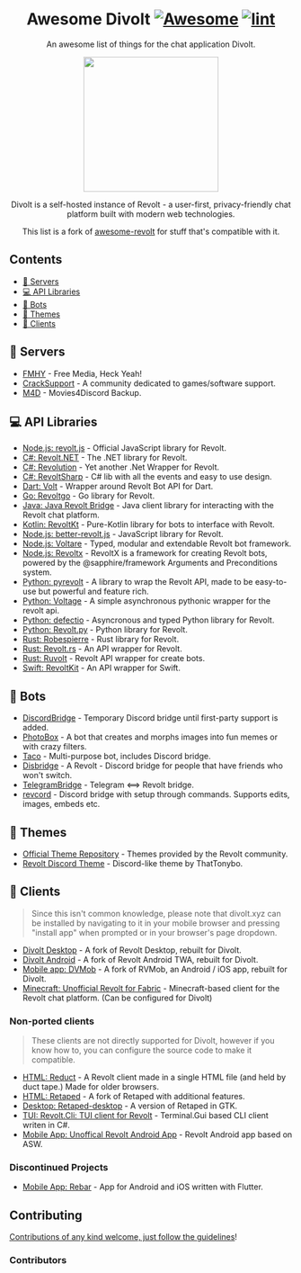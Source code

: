 <div align="center">

<!-- title -->

<!--lint ignore no-dead-urls-->
# Awesome Divolt [![Awesome](https://awesome.re/badge.svg)](https://awesome.re) [![lint](https://github.com/ggtylerr/awesome-divolt/actions/workflows/lint.yaml/badge.svg?branch=master)](https://github.com/ggtylerr/awesome-divolt/actions/workflows/lint.yaml)

<!-- subtitle -->

An awesome list of things for the chat application Divolt.

<!-- image -->

<a href="https://divolt.xyz" target="_blank" rel="noopener noreferrer">
  <img src="https://divolt.xyz/assets/logo_round.png" height="240" />
</a>

<!-- description -->

Divolt is a self-hosted instance of Revolt - a user-first, privacy-friendly chat platform built with modern web technologies.
  
This list is a fork of [awesome-revolt](https://github.com/insertish/awesome-revolt) for stuff that's compatible with it.

</div>

<!-- TOC -->

## Contents

- [💬 Servers](#-servers)
- [💻 API Libraries](#-api-libraries)
- [🤖 Bots](#-bots)
- [🎨 Themes](#-themes)
- [🔧 Clients](#-clients)

<!-- CONTENT -->

## 💬 Servers

- [FMHY](https://fmhy.divolt.xyz) - Free Media, Heck Yeah!
- [CrackSupport](https://cracksupport.divolt.xyz) - A community dedicated to games/software support.
- [M4D](https://m4d.divolt.xyz) - Movies4Discord Backup.

## 💻 API Libraries

- [Node.js: revolt.js](https://www.npmjs.com/package/revolt.js) - Official JavaScript library for Revolt.
- [C#: Revolt.NET](https://www.nuget.org/packages/Revolt.Net/) - The .NET library for Revolt.
- [C#: Revolution](https://github.com/li223/Revolution) - Yet another .Net Wrapper for Revolt.
- [C#: RevoltSharp](https://github.com/xXBuilderBXx/RevoltSharp) - C# lib with all the events and easy to use design.
- [Dart: Volt](https://github.com/volt-framework/volt) - Wrapper around Revolt Bot API for Dart.
- [Go: Revoltgo](https://github.com/5elenay/revoltgo) - Go library for Revolt.
- [Java: Java Revolt Bridge](https://github.com/jrvlt/jrv) - Java client library for interacting with the Revolt chat platform.
- [Kotlin: RevoltKt](https://github.com/XuaTheGrate/RevoltKt) - Pure-Kotlin library for bots to interface with Revolt.
- [Node.js: better-revolt.js](https://www.npmjs.com/package/better-revolt-js) - JavaScript library for Revolt.
- [Node.js: Voltare](https://github.com/Dexare/Voltare) - Typed, modular and extendable Revolt bot framework.
- [Node.js: Revoltx](https://github.com/kaname-png/revoltx) - RevoltX is a framework for creating Revolt bots, powered by the @sapphire/framework Arguments and Preconditions system.
- [Python: pyrevolt](https://github.com/GenericNerd/pyrevolt) - A library to wrap the Revolt API, made to be easy-to-use but powerful and feature rich.
- [Python: Voltage](https://github.com/EnokiUN/voltage) - A simple asynchronous pythonic wrapper for the revolt api.
- [Python: defectio](https://github.com/Darkflame72/defectio) - Asyncronous and typed Python library for Revolt.
- [Python: Revolt.py](https://github.com/Zomatree/revolt.py) - Python library for Revolt.
- [Rust: Robespierre](https://github.com/dblanovschi/robespierre) - Rust library for Revolt.
- [Rust: Revolt.rs](https://github.com/AkiaCode/revolt.rs) - An API wrapper for Revolt.
- [Rust: Ruvolt](https://github.com/Arthur-Damasceno/ruvolt) - Revolt API wrapper for create bots.
- [Swift: RevoltKit](https://github.com/3PIV/RevoltKit) - An API wrapper for Swift.

## 🤖 Bots

- [DiscordBridge](https://github.com/Jan0660/Taco/tree/senpai/DiscordBridge) - Temporary Discord bridge until first-party support is added.
- [PhotoBox](https://github.com/PhotoBoxPW/PhotoBoxRevolt) - A bot that creates and morphs images into fun memes or with crazy filters.
- [Taco](https://github.com/Jan0660/Taco) - Multi-purpose bot, includes Discord bridge.
- [Disbridge](https://github.com/itzTheMeow/Disbridge) - A Revolt - Discord bridge for people that have friends who won't switch.
- [TelegramBridge](https://github.com/o8z/TelegramBridge) - Telegram <==> Revolt bridge.
- [revcord](https://github.com/mayudev/revcord) - Discord bridge with setup through commands. Supports edits, images, embeds etc. 

## 🎨 Themes

- [Official Theme Repository](https://gitlab.insrt.uk/revolt/community/themes) - Themes provided by the Revolt community.
- [Revolt Discord Theme](https://github.com/ThatTonybo/Revolt-Discord-Theme) - Discord-like theme by ThatTonybo.

## 🔧 Clients

> Since this isn't common knowledge, please note that divolt.xyz can be installed by navigating to it in your mobile browser and pressing "install app" when prompted or in your browser's page dropdown.

- [Divolt Desktop](https://github.com/ggtylerr/divolt-desktop) - A fork of Revolt Desktop, rebuilt for Divolt.
- [Divolt Android](https://github.com/ggtylerr/divolt-android) - A fork of Revolt Android TWA, rebuilt for Divolt.
- [Mobile app: DVMob](https://github.com/ggtylerr/dvmob) - A fork of RVMob, an Android / iOS app, rebuilt for Divolt.
- [Minecraft: Unofficial Revolt for Fabric](https://rvf.infi.sh/) - Minecraft-based client for the Revolt chat platform. (Can be configured for Divolt)

### Non-ported clients

> These clients are not directly supported for Divolt, however if you know how to, you can configure the source code to make it compatible.

- [HTML: Reduct](https://dorudolasu.github.io/Reduct/) - A Revolt client made in a single HTML file (and held by duct tape.) Made for older browsers.
- [HTML: Retaped](https://github.com/ERROR-404-NULL-NOT-FOUND/Retaped) - A fork of Retaped with additional features.
- [Desktop: Retaped-desktop](https://github.com/ERROR-404-NULL-NOT-FOUND/Retaped-desktop) - A version of Retaped in GTK.
- [TUI: Revolt.Cli: TUI client for Revolt](https://github.com/Jan0660/Revolt.Cli) - Terminal.Gui based CLI client writen in C#.
- [Mobile App: Unoffical Revolt Android App](https://github.com/ashpotter/revolt-mobile) - Revolt Android app based on ASW.

### Discontinued Projects

- [Mobile App: Rebar](https://github.com/jan-software-foundation/rebar) - App for Android and iOS written with Flutter.

<!-- END CONTENT -->

## Contributing

[Contributions of any kind welcome, just follow the guidelines](contributing.md)!

### Contributors

<!-- [Thanks goes to these contributors](https://github.com/insertish/awesome-revolt/graphs/contributors)! -->
